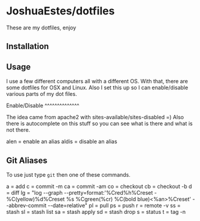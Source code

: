JoshuaEstes/dotfiles
====================

These are my dotfiles, enjoy

Installation
------------



Usage
-----

I use a few different computers all with a different OS. With that, there
are some dotfiles for OSX and Linux. Also I set this up so I can enable/disable
various parts of my dot files.

Enable/Disable
^^^^^^^^^^^^^^

The idea came from apache2 with sites-available/sites-disabled =) Also
there is autocomplete on this stuff so you can see what is there and
what is not there.

alen  = enable an alias
aldis = disable an alias


Git Aliases
-----------

To use just type `git` then one of these commands.

a  = add
c  = commit -m
ca = commit -am
co = checkout
cb = checkout -b
d  = diff
lg = "log --graph --pretty=format:'%Cred%h%Creset -%C(yellow)%d%Creset %s %Cgreen(%cr) %C(bold blue)<%an>%Creset' --abbrev-commit --date=relative"
pl = pull
ps = push
r  = remote -v
ss = stash
sl = stash list
sa = stash apply
sd = stash drop
s  = status
t  = tag -n


